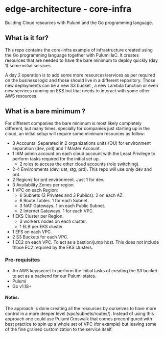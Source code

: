 # edge-architecture - core-infra
Building Cloud resources with Pulumi and the Go programming language.

## What is it for?
This repo contains the core-infra example of infrastructure created using the Go programming language together with Pulumi IaC.
It creates resources that are needed to have the bare minimum to deploy quickly (day 1) some initial services.

A day 2 operation is to add some more resources/services as per required on the business logic and those should live in a different repository.
Those new deployments can be a new S3 bucket , a new Lambda function or even new services running on EKS but that needs to interact with some other AWS resources.

## What is a bare minimum ?
For different companies the bare minimum is most likely completely different, but many times, specially for companies just starting up in the cloud, an initial setup will require some minimum resources as follow:

+ 3 Accounts. Separated in 2 organizations units (OU) for environment separation (dev, prd) and 1 Master Account.
+ 1 IAM admin account on each cloud account with the Least Privilege to perform tasks required for the initial set up.
    * 2 roles to access the other cloud accounts (role switching).
+ 2-4 Environments (dev, uat, stg, prd). This repo will use only dev and prd.
+ 2 Regions for prd environment. Just 1 for dev.
+ 3 Availability Zones per region.
+ 1 VPC on each Region:
    * 6 Subnets (3 Privates and 3 Publics). 2 on each AZ.
    * 6 Route Tables. 1 for each Subnet.
    * 3 NAT Gateways. 1 on each Public Subnet.
    * 2 Internet Gateways. 1 for each VPC.
+ 1 EKS Cluster per Region.
    * 3 workers nodes on each cluster.
    * 1 ELB per EKS cluster.
+ 1 EFS on each VPC. 
+ 2 S3 Buckets for each VPC.
+ 1 EC2 on each VPC. To act as a bastion/jump host. This does not include those EC2 required by the EKS clusters. 
 

### Pre-requisites
- An AWS key/secret to perform the initial tasks of creating the S3 bucket to act as a backend for our Pulumi states.
- Pulumi
- Go v1.18+
	
#### Notes: 
The approach is done creating all the resources by ourselves to have more control in a more deeper level (vpc/subnets/routes/). Instead of using this approach one could use Pulumi Croswalk that comes preconfigured with best practice to spin up a whole set of VPC (for example) but leaving some of the fine grained customization to the service itself.


